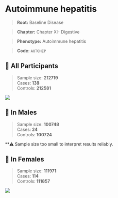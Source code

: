 # Autoimmune hepatitis

> **Root:** Baseline Disease  

> **Chapter:** Chapter XI- Digestive  

> **Phenotype:** Autoimmune hepatitis  

> **Code:** `AUTOHEP`

## 🧪 All Participants  
> Sample size: **212719**  
> Cases: **138**  
> Controls: **212581**
<img src="/Disease/Figures/ALL/Incidence/AUTOHEP.png"/>
<CsvTable src="/public/Disease/Data/ALL/Incidence/COX_AUTOHEP.csv" label="🔍 View full results" />

## 👨 In Males  
> Sample size: **100748**  
> Cases: **24**  
> Controls: **100724**

**⚠️ Sample size too small to interpret results reliably.


## 👩 In Females  
> Sample size: **111971**  
> Cases: **114**  
> Controls: **111857**
<img src="/Disease/Figures/Female/Incidence/AUTOHEP.png"/>
<CsvTable src="/public/Disease/Data/Female/Incidence/COX_AUTOHEP.csv" label="🔍 View full results" />
